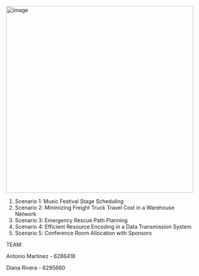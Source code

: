 <img width="500" alt="image" src="https://github.com/user-attachments/assets/efbfc45a-e3c7-43f4-be0e-e139d4714af6"/>

1. Scenario 1: Music Festival Stage Scheduling
2. Scenario 2: Minimizing Freight Truck Travel Cost in a Warehouse Network
3. Scenario 3: Emergency Rescue Path Planning
4. Scenario 4: Efficient Resource Encoding in a Data Transmission System
5. Scenario 5: Conference Room Allocation with Sponsors




TEAM:

Antonio Martinez - 6286418 

Diana Rivera - 6295660
